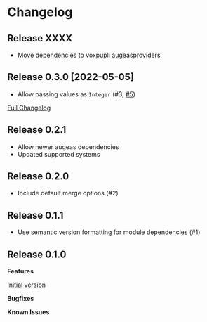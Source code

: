 # Changelog

## Release XXXX

 - Move dependencies to voxpupli augeasproviders

## Release 0.3.0 [2022-05-05]

 - Allow passing values as `Integer` (#3, [#5](https://github.com/deric/puppet-sysctl_conf/pull/5))

[Full Changelog](https://github.com/deric/puppet-sysctl_conf/compare/v0.2.1...v0.3.0)

## Release 0.2.1

 - Allow newer augeas dependencies
 - Updated supported systems

## Release 0.2.0

 - Include default merge options (#2)

## Release 0.1.1

 - Use semantic version formatting for module dependencies (#1)

## Release 0.1.0

**Features**

  Initial version

**Bugfixes**

**Known Issues**
